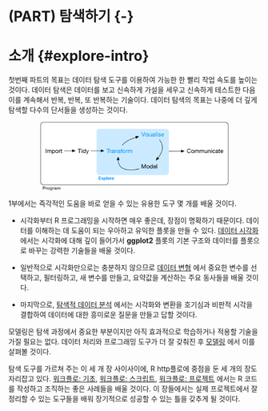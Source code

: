 # (PART) 탐색하기 {-}

# 소개 {#explore-intro}

첫번째 파트의 목표는 데이터 탐색 도구를 이용하여 가능한 한 빨리 작업 속도를 높이는 것이다. 데이터 탐색은 데이터를 보고 신속하게 가설을 세우고 신속하게 테스트한 다음 이를 계속해서 반복, 반복, 또 반복하는 기술이다. 데이터 탐색의 목표는 나중에 더 깊게 탐색할 다수의 단서들을 생성하는 것이다.

<img src="diagrams/data-science-explore.png" width="75%" style="display: block; margin: auto;" />


1부에서는 즉각적인 도움을 바로 얻을 수 있는 유용한 도구 몇 개를 배울 것이다.

* 시각화부터 R 프로그래밍을 시작하면 매우 좋은데, 장점이 명확하기 때문이다. 데이터를 이해하는 데 도움이 되는 우아하고 유익한 플롯을 만들 수 있다. [데이터 시각화](#data-visualization) 에서는 시각화에 대해 깊이 들어가서 **ggplot2** 플롯의 기본 구조와 데이터를 플롯으로 바꾸는 강력한 기술들을 배울 것이다.

* 일반적으로 시각화만으로는 충분하지 않으므로 [데이터 변형](#transform) 에서 중요한 변수를 선택하고, 필터링하고, 새 변수를 만들고, 요약값을 계산하는 주요 동사들을 배울 것이다.

* 마지막으로, [탐색적 데이터 분석](#exploratory-data-analysis) 에서는 시각화와 변환을 호기심과 비판적 시각을 결합하여 데이터에 대한 흥미로운 질문을 만들고 답할 것이다.

모델링은 탐색 과정에서 중요한 부분이지만 아직 효과적으로 학습하거나 적용할 기술을 가질 필요는 없다. 데이터 처리와 프로그래밍 도구가 더 잘 갖춰진 후 [모델링](#model-intro) 에서 이를 살펴볼 것이다.

탐색 도구를 가르쳐 주는 이 세 개 장 사이사이에, R http플로에 중점을 둔 세 개의 장도 자리잡고 있다. [워크플로: 기초](#workflow-basic), [워크플로: 스크립트](#workflow-scripts), [워크플로: 프로젝트](#workflow-projects) 에서는 R 코드를 작성하고 조직하는 좋은 사례들을 배울 것이다. 이 장들에서는 실제 프로젝트에서 잘 정리할 수 있는 도구들을 배워 장기적으로 성공할 수 있는 틀을 갖추게 될 것이다.
